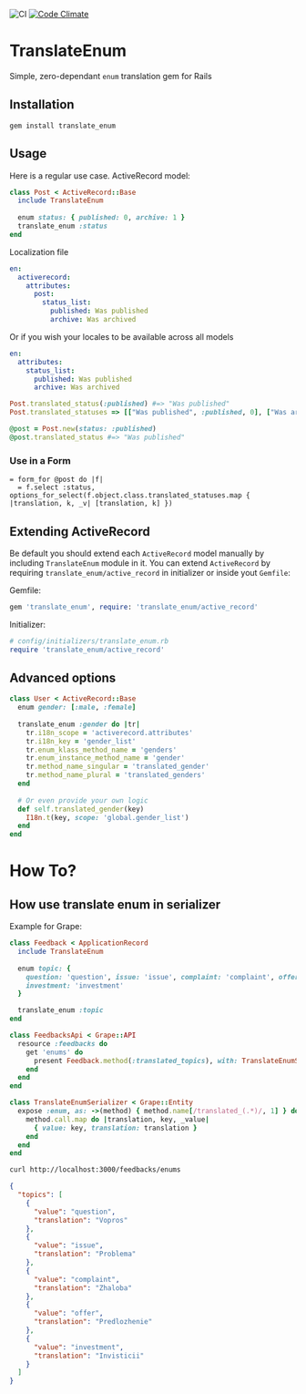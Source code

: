 ![CI](https://github.com/shlima/translate_enum/workflows/CI/badge.svg)
[![Code Climate](https://codeclimate.com/github/shlima/translate_enum/badges/gpa.svg)](https://codeclimate.com/github/shlima/translate_enum)

# TranslateEnum

Simple, zero-dependant `enum` translation gem for Rails

## Installation

`gem install translate_enum`

## Usage

Here is a regular use case. ActiveRecord model:

```ruby
class Post < ActiveRecord::Base
  include TranslateEnum
  
  enum status: { published: 0, archive: 1 }
  translate_enum :status
end
```

Localization file

```yaml
en:
  activerecord:
    attributes:
      post:
        status_list:
          published: Was published
          archive: Was archived
```

Or if you wish your locales to be available across all models

```yaml
en:
  attributes:
    status_list:
      published: Was published
      archive: Was archived
```

```ruby
Post.translated_status(:published) #=> "Was published"
Post.translated_statuses => [["Was published", :published, 0], ["Was archived", :archive, 1]]

@post = Post.new(status: :published)
@post.translated_status #=> "Was published"
```

### Use in a Form

```haml
= form_for @post do |f|
  = f.select :status, options_for_select(f.object.class.translated_statuses.map { |translation, k, _v| [translation, k] })
```

## Extending ActiveRecord

Be default you should extend each `ActiveRecord` model manually by including `TranslateEnum` module in it.
You can extend `ActiveRecord` by requiring `translate_enum/active_record` in initializer or inside yout `Gemfile`:

Gemfile:

```ruby
gem 'translate_enum', require: 'translate_enum/active_record'
```

Initializer:

```ruby
# config/initializers/translate_enum.rb
require 'translate_enum/active_record'
```

## Advanced options

```ruby
class User < ActiveRecord::Base
  enum gender: [:male, :female]
  
  translate_enum :gender do |tr|
    tr.i18n_scope = 'activerecord.attributes'
    tr.i18n_key = 'gender_list'
    tr.enum_klass_method_name = 'genders'
    tr.enum_instance_method_name = 'gender'
    tr.method_name_singular = 'translated_gender'
    tr.method_name_plural = 'translated_genders'
  end
  
  # Or even provide your own logic
  def self.translated_gender(key)
    I18n.t(key, scope: 'global.gender_list')
  end
end
```
# How To?
## How use translate enum in serializer 

Example for Grape:

```ruby
class Feedback < ApplicationRecord
  include TranslateEnum
  
  enum topic: {
    question: 'question', issue: 'issue', complaint: 'complaint', offer: 'offer',
    investment: 'investment'
  }

  translate_enum :topic
end
```

```ruby
class FeedbacksApi < Grape::API
  resource :feedbacks do
    get 'enums' do
      present Feedback.method(:translated_topics), with: TranslateEnumSerializer
    end
  end
end
```

```ruby
class TranslateEnumSerializer < Grape::Entity
  expose :enum, as: ->(method) { method.name[/translated_(.*)/, 1] } do |method|
    method.call.map do |translation, key, _value|
      { value: key, translation: translation }
    end
  end
end
```

```bash
curl http://localhost:3000/feedbacks/enums
```

```json
{
  "topics": [
    {
      "value": "question",
      "translation": "Vopros"
    },
    {
      "value": "issue",
      "translation": "Problema"
    },
    {
      "value": "complaint",
      "translation": "Zhaloba"
    },
    {
      "value": "offer",
      "translation": "Predlozhenie"
    },
    {
      "value": "investment",
      "translation": "Invisticii"
    }
  ]
}
```
